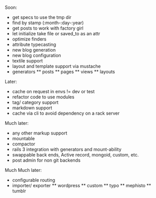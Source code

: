 Soon:

* get specs to use the tmp dir
* find by stamp (:month-:day-:year)
* get posts to work with factory girl
* let initialize take file or saved_to as an attr
* optimize finders
* attribute typecasting
* new blog generation
* new blog configuration
* textile support
* layout and template support via mustache
* generators
** posts
** pages
** views
** layouts

Later:

* cache on request in envs != dev or test
* refactor code to use modules
* tag/ category support
* markdown support
* cache via cli to avoid dependency on a rack server

Much later:

* any other markup support
* mountable
* compactor
* rails 3 integration with generators and mount-ability
* swappable back ends, Active record, mongoid, custom, etc.
* post admin for non git backends

Much Much later:

* configurable routing
* importer/ exporter
** wordpress
** custom
** typo
** mephisto
** tumblr
